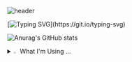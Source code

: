![header](https://capsule-render.vercel.app/api?type=venom&color=auto&height=300&section=header&text=Miji's%20Github&fontSize=90)
 
[![Typing SVG](https://readme-typing-svg.demolab.com/?lines=Welcome+to+Miji's+Github;Frontend+Developer+and+more!)](https://git.io/typing-svg)


![Anurag's GitHub stats](https://github-readme-stats.vercel.app/api?username=mijip&show_icons=true&theme=radical)

<details>
<summary>
  <img src="https://raw.githubusercontent.com/Tarikul-Islam-Anik/Animated-Fluent-Emojis/master/Emojis/Hand%20gestures/Eyes.png" alt="Eyes" width="2%" /> What I'm Using ... 
</summary>
   <br>
  
![js](https://img.shields.io/badge/JavaScript-F7DF1E?style=for-the-badge&logo=JavaScript&logoColor=white) ![html](https://img.shields.io/badge/HTML5-E34F26?style=for-the-badge&logo=html5&logoColor=white) ![css](https://img.shields.io/badge/CSS-239120?&style=for-the-badge&logo=css3&logoColor=white) ![react](https://img.shields.io/badge/React-20232A?style=for-the-badge&logo=react&logoColor=61DAFB)  ![styled-component](https://img.shields.io/badge/styled--components-DB7093?style=for-the-badge&logo=styled-components&logoColor=white) ![npm](https://img.shields.io/badge/npm-CB3837?style=for-the-badge&logo=npm&logoColor=white) ![typescript](https://img.shields.io/badge/TypeScript-007ACC?style=for-the-badge&logo=typescript&logoColor=white) ![nextjs](https://img.shields.io/badge/Next.js-000?logo=nextdotjs&logoColor=fff&style=for-the-badge)
</details>
